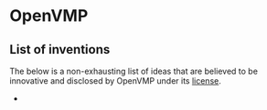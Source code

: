 # OpenVMP

## List of inventions

The below is a non-exhausting list of ideas that are believed to be innovative and disclosed by OpenVMP under its [license](./License.md).

- 